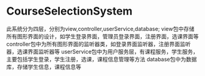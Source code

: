 # CourseSelectionSystem

此系统分为四层，分别为view,controller,userService,database;
view包中存储所有图形界面的设计，如学生登录界面，管理员登录界面，注册界面，选课界面等
controller包中为所有图形界面的监听器类，如登录界面监听器，注册界面监听器，选课界面监听器等
userService包中为用户服务层，有课程服务，学生服务，主要包括学生登录，学生注册，选课，课程信息管理等方法
database包中为数据库，存储学生信息，课程信息等
